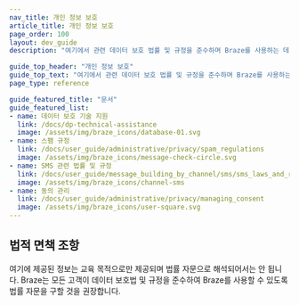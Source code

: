 ```yaml
---
nav_title: 개인 정보 보호
article_title: 개인 정보 보호
page_order: 100
layout: dev_guide
description: "여기에서 관련 데이터 보호 법률 및 규정을 준수하며 Braze를 사용하는 데 도움이 될 수 있는 문서 모음을 확인할 수 있습니다."

guide_top_header: "개인 정보 보호"
guide_top_text: "여기에서 관련 데이터 보호 법률 및 규정을 준수하며 Braze를 사용하는 데 도움이 될 수 있는 문서 모음을 확인할 수 있습니다."
page_type: reference

guide_featured_title: "문서"
guide_featured_list:
- name: 데이터 보호 기술 지원
  link: /docs/dp-technical-assistance
  image: /assets/img/braze_icons/database-01.svg
- name: 스팸 규정
  link: /docs/user_guide/administrative/privacy/spam_regulations
  image: /assets/img/braze_icons/message-check-circle.svg
- name: SMS 관련 법률 및 규정
  link: /docs/user_guide/message_building_by_channel/sms/sms_laws_and_regulations
  image: /assets/img/braze_icons/channel-sms
- name: 동의 관리
  link: /docs/user_guide/administrative/privacy/managing_consent
  image: /assets/img/braze_icons/user-square.svg
---
```


## 법적 면책 조항

여기에 제공된 정보는 교육 목적으로만 제공되며 법률 자문으로 해석되어서는 안 됩니다. Braze는 모든 고객이 데이터 보호법 및 규정을 준수하여 Braze를 사용할 수 있도록 법률 자문을 구할 것을 권장합니다.

<br><br>
